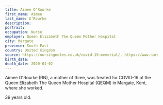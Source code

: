 ```yaml
---
title: Aimee O’Rourke
first_name: Aimee
last_name: O’Rourke
description: 
portrait: 
occupation: Nurse
employer: Queen Elizabeth The Queen Mother Hospital
city: Margate
province: South East 
country: United Kingdom
source: https://nursingnotes.co.uk/covid-19-memorial/, https://www.nursingtimes.net/news/coronavirus/death-of-second-nurse-announced-under-covid-19-crisis-in-england-03-04-2020/
birth_date: 
death_date: 2020-04-02
---
```


Aimee O'Rourke (RN), a mother of three, was treated for COVID-19 at the Queen Elizabeth The Queen Mother Hospital (QEQM) in Margate, Kent, where she worked.

39 years old.